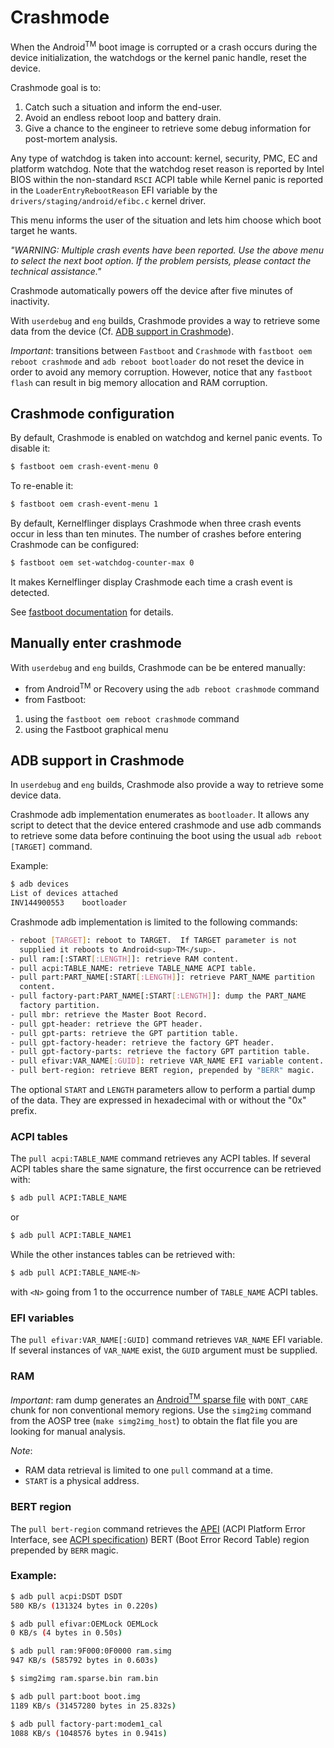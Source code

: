 Crashmode
=========

When the Android<sup>TM</sup> boot image is corrupted or a crash
occurs during the device initialization, the watchdogs or the kernel
panic handle, reset the device.

Crashmode goal is to:

1. Catch such a situation and inform the end-user.
2. Avoid an endless reboot loop and battery drain.
3. Give a chance to the engineer to retrieve some debug information
   for post-mortem analysis.

Any type of watchdog is taken into account: kernel, security, PMC, EC
and platform watchdog.  Note that the watchdog reset reason is
reported by Intel BIOS within the non-standard `RSCI` ACPI table while
Kernel panic is reported in the `LoaderEntryRebootReason` EFI variable
by the `drivers/staging/android/efibc.c` kernel driver.

This menu informs the user of the situation and lets him choose which
boot target he wants.

*"WARNING: Multiple crash events have been reported. Use the above menu
to select the next boot option. If the problem persists, please
contact the technical assistance."*

Crashmode automatically powers off the device after five minutes
of inactivity.

With `userdebug` and `eng` builds, Crashmode provides a way to
retrieve some data from the device (Cf.
[ADB support in Crashmode](#adb-support-in-crashmode)).

*Important*: transitions between `Fastboot` and `Crashmode` with
`fastboot oem reboot crashmode` and `adb reboot bootloader` do not
reset the device in order to avoid any memory corruption.  However,
notice that any `fastboot flash` can result in big memory allocation
and RAM corruption.

Crashmode configuration
-----------------------------------------------------

By default, Crashmode is enabled on watchdog and kernel panic events.
To disable it:

```bash
$ fastboot oem crash-event-menu 0
```

To re-enable it:

```bash
$ fastboot oem crash-event-menu 1
```

By default, Kernelflinger displays Crashmode when three crash events
occur in less than ten minutes.  The number of crashes before entering
Crashmode can be configured:

```bash
$ fastboot oem set-watchdog-counter-max 0
```

It makes Kernelflinger display Crashmode each time a crash event is
detected.

See [fastboot documentation](./fastboot.md) for details.

Manually enter crashmode
------------------------

With `userdebug` and `eng` builds, Crashmode can be be entered
manually:

* from Android<sup>TM</sup> or Recovery using the `adb reboot
  crashmode` command
* from Fastboot:

1. using the `fastboot oem reboot crashmode` command
2. using the Fastboot graphical menu

ADB support in Crashmode
------------------------

In `userdebug` and `eng` builds, Crashmode also provide a way to
retrieve some device data.

Crashmode adb implementation enumerates as `bootloader`.  It allows
any script to detect that the device entered crashmode and use adb
commands to retrieve some data before continuing the boot using the
usual `adb reboot [TARGET]` command.

Example:
```bash
$ adb devices
List of devices attached
INV144900553    bootloader
```

Crashmode adb implementation is limited to the following commands:

```bash
- reboot [TARGET]: reboot to TARGET.  If TARGET parameter is not
  supplied it reboots to Android<sup>TM</sup>.
- pull ram:[:START[:LENGTH]]: retrieve RAM content.
- pull acpi:TABLE_NAME: retrieve TABLE_NAME ACPI table.
- pull part:PART_NAME[:START[:LENGTH]]: retrieve PART_NAME partition
  content.
- pull factory-part:PART_NAME[:START[:LENGTH]]: dump the PART_NAME
  factory partition.
- pull mbr: retrieve the Master Boot Record.
- pull gpt-header: retrieve the GPT header.
- pull gpt-parts: retrieve the GPT partition table.
- pull gpt-factory-header: retrieve the factory GPT header.
- pull gpt-factory-parts: retrieve the factory GPT partition table.
- pull efivar:VAR_NAME[:GUID]: retrieve VAR_NAME EFI variable content.
- pull bert-region: retrieve BERT region, prepended by "BERR" magic.
```

The optional `START` and `LENGTH` parameters allow to perform a
partial dump of the data.  They are expressed in hexadecimal with or
without the "0x" prefix.

### ACPI tables

The `pull acpi:TABLE_NAME` command retrieves any ACPI tables.  If
several ACPI tables share the same signature, the first occurrence can
be retrieved with:

```bash
$ adb pull ACPI:TABLE_NAME
```

or

```bash
$ adb pull ACPI:TABLE_NAME1
```

While the other instances tables can be retrieved with:

```bash
$ adb pull ACPI:TABLE_NAME<N>
```

with `<N>` going from 1 to the occurrence number of `TABLE_NAME` ACPI
tables.

### EFI variables

The `pull efivar:VAR_NAME[:GUID]` command retrieves `VAR_NAME` EFI
variable. If several instances of `VAR_NAME` exist, the `GUID`
argument must be supplied.

### RAM

*Important*: ram dump generates an
[Android<sup>TM</sup> sparse file](http://www.2net.co.uk/tutorial/android-sparse-image-format)
with `DONT_CARE` chunk for non conventional memory regions.  Use the
`simg2img` command from the AOSP tree (`make simg2img_host`) to obtain
the flat file you are looking for manual analysis.

*Note*:

* RAM data retrieval is limited to one `pull` command at a time.
* `START` is a physical address.

### BERT region

The `pull bert-region` command retrieves the
[APEI](https://firmware.intel.com/sites/default/files/resources/A_Tour_beyond_BIOS_Implementing_APEI_with_UEFI_White_Paper.pdf)
(ACPI Platform Error Interface, see
[ACPI specification](http://uefi.org/specifications)) BERT (Boot Error
Record Table) region prepended by `BERR` magic.

### Example:

```bash
$ adb pull acpi:DSDT DSDT
580 KB/s (131324 bytes in 0.220s)

$ adb pull efivar:OEMLock OEMLock
0 KB/s (4 bytes in 0.50s)

$ adb pull ram:9F000:0F0000 ram.simg
947 KB/s (585792 bytes in 0.603s)

$ simg2img ram.sparse.bin ram.bin

$ adb pull part:boot boot.img
1189 KB/s (31457280 bytes in 25.832s)

$ adb pull factory-part:modem1_cal
1088 KB/s (1048576 bytes in 0.941s)
```
